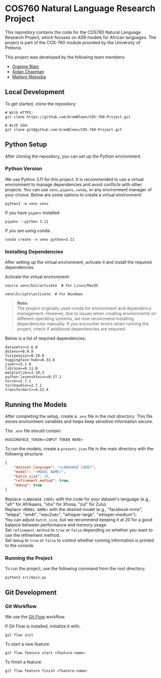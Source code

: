 # COS760 Natural Language Research Project

This repository contains the code for the COS760 Natural Language Research Project, which focuses on ASR models for African languages. The project is part of the COS-760 module provided by the University of Pretoria. 

This project was developed by the following team members:
- [Graeme Blain](https://github.com/GremBleen)
- [Aidan Chapman](https://github.com/Acedem)
- [Matjere Matseba](https://github.com/MatjereJ)

## Local Development

To get started, clone the repository:

```shell
# With HTTPS:
git clone https://github.com/GremBleen/COS-760-Project.git

# With SSH:
git clone git@github.com:GremBleen/COS-760-Project.git
```

## Python Setup

After cloning the repository, you can set up the Python environment.

### Python Version

We use Python 3.11 for this project. It is recommended to use a virtual environment to manage dependencies and avoid conflicts with other projects. You can use `venv`, `pipenv`, `conda`, or any environment manager of your choice. Below are some options to create a virtual environment:

```shell
python3 -m venv venv
```

If you have `pipenv` installed:

```shell
pipenv --python 3.11
```

If you are using conda:

```shell
conda create -n venv python=3.11
```

### Installing Dependencies

After setting up the virtual environment, activate it and install the required dependencies.

Activate the virtual environment:

```shell
source venv/bin/activate  # For Linux/MacOS
```
```shell
venv\Scripts\activate  # For Windows
```

> **Note:**  
> The project originally used conda for environment and dependency management. However, due to issues when creating environments on different operating systems, we now recommend installing dependencies manually. If you encounter errors when running the project, check if additional dependencies are required.

Below is a list of required dependencies:

```
datasets>=3.6.0
dotenv>=0.9.9
fuzzywuzzy>=0.18.0
huggingface-hub>=0.33.0
jiwer>=3.1.0
librosa>=0.11.0
matplotlib>=3.10.3
python-levenshtein>=0.27.1
torch>=2.7.1
torchaudio>=2.7.1
transformers>=4.52.4
```

## Running the Models

After completing the setup, create a `.env` file in the root directory. This file stores environment variables and helps keep sensitive information secure.

The `.env` file should contain:

```env
HUGGINGFACE_TOKEN=<INPUT TOKEN HERE>
```

To run the models, create a `presets.json` file in the main directory with the following structure:

```json
{
    "dataset_language": "<LANGUAGE CODE>",
    "model": "<MODEL NAME>",
    "batch_size": 20,
    "refinement_method": true,
    "debug": true
}
```

Replace `<LANGUAGE CODE>` with the code for your dataset's language (e.g., "afr" for Afrikaans, "xho" for Xhosa, "zul" for Zulu).  
Replace `<MODEL NAME>` with the desired model (e.g., "facebook-mms", "lelapa", "sm4t", "wav2vec", "whisper-large", "whisper-medium").  
You can adjust `batch_size`, but we recommend keeping it at 20 for a good balance between performance and memory usage.  
Set `refinement_method` to `true` or `false` depending on whether you want to use the refinement method.  
Set `debug` to `true` or `false` to control whether running information is printed to the console.

### Running the Project

To run the project, use the following command from the root directory:

```shell
python3 src/main.py
```

## Git Development

### Git Workflow

We use the [Git Flow](https://danielkummer.github.io/git-flow-cheatsheet/) workflow.

If Git Flow is installed, initialize it with:

```shell
git flow init
```

To start a new feature:

```shell
git flow feature start <feature-name>
```

To finish a feature:

```shell
git flow feature finish <feature-name>